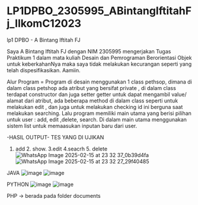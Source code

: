 # LP1DPBO_2305995_ABintangIftitahFj_IlkomC12023
lp1 DPBO - A Bintang Iftitah FJ

Saya A Bintang Iftitah FJ dengan NIM 2305995 mengerjakan Tugas Praktikum 1 dalam mata kuliah Desain dan Pemrograman Berorientasi Objek untuk keberkahanNya maka saya tidak melakukan kecurangan seperti yang telah dispesifikasikan. Aamiin.

Alur Program = 
Program di desain menggunakan 1 class pethsop, dimana di dalam class petshop ada atribut yang bersifat private , di dalam class terdapat constructor dan juga setter getter untuk dapat mengambil value/ alamat dari atribut, ada beberapa method di dalam class seperti untuk melakukan edit , dan juga untuk melakukan checking id ini berguna saat melakukan searching. Lalu program memiliki main utama yang berisi pilihan untuk user : add, edit ,delete, search. Di dalam main utama menggunakan sistem list untuk memaasukan inputan baru dari user.


-HASIL OUTPUT-
TES YANG DI UJIKAN
1. add 2. show. 3.edit 4.seacrh 5. delete
![WhatsApp Image 2025-02-15 at 23 32 37_0b39d4fa](https://github.com/user-attachments/assets/ec33d97b-9812-4e1c-8fb4-995a5697e790)
![WhatsApp Image 2025-02-15 at 23 32 27_29f40485](https://github.com/user-attachments/assets/b70edc1f-1783-42f8-b1a0-056297f2126d)

JAVA 
![image](https://github.com/user-attachments/assets/1cfb5df8-21b2-48be-a5e6-70fdeff59c69)
![image](https://github.com/user-attachments/assets/bbd97a23-355a-4b04-8c7c-2bec24f67793)

PYTHON 
![image](https://github.com/user-attachments/assets/7dde60cf-c0b6-41ad-8c5e-73fa91bf68dc)
![image](https://github.com/user-attachments/assets/c27cf5cc-b719-4f7a-9290-a2f8fb569869)

PHP
-> berada pada folder documents 







